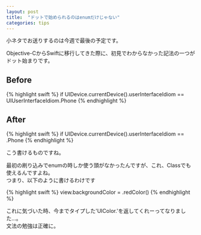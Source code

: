 ```yaml
---
layout: post
title:  "ドットで始められるのはenumだけじゃない"
categories: tips
---
```


小ネタでお送りするのは今週で最後の予定です。

Objective-CからSwiftに移行してきた際に、初見でわからなかった記法の一つがドット始まりです。

## Before

{% highlight swift %}
if UIDevice.currentDevice().userInterfaceIdiom == UIUserInterfaceIdiom.Phone
{% endhighlight %}

## After

{% highlight swift %}
if UIDevice.currentDevice().userInterfaceIdiom == .Phone
{% endhighlight %}

こう書けるものですね。

最初の刷り込みでenumの時しか使う頭がなかったんですが、これ、Classでも使えるんですよね。  
つまり、以下のように書けるわけです

{% highlight swift %}
view.backgroundColor = .redColor()
{% endhighlight %}

これに気づいた時、今までタイプした'UIColor.'を返してくれーってなりました…。  
文法の勉強は正確に。

